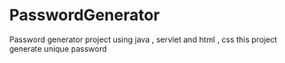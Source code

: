 # PasswordGenerator
Password generator project using java , servlet and html , css this project generate unique password
